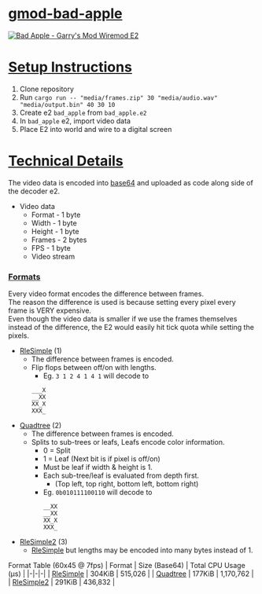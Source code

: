 
# [gmod-bad-apple](#)

[![Bad Apple - Garry's Mod Wiremod E2](https://img.youtube.com/vi/nf00VvO-mEk/0.jpg)](https://www.youtube.com/watch?v=nf00VvO-mEk)

# [Setup Instructions](#setup-instructions)

1. Clone repository
2. Run `cargo run -- "media/frames.zip" 30 "media/audio.wav" "media/output.bin" 40 30 10`
3. Create e2 `bad_apple` from `bad_apple.e2`
4. In `bad_apple` e2, import video data
5. Place E2 into world and wire to a digital screen

# [Technical Details](#technical-details)

The video data is encoded into [base64](https://en.wikipedia.org/wiki/Base64) and uploaded as code along side of the decoder e2.

* Video data
    * Format - 1 byte
    * Width - 1 byte
    * Height - 1 byte
    * Frames - 2 bytes
    * FPS - 1 byte
    * Video stream

### [Formats](#formats)

Every video format encodes the difference between frames.  
The reason the difference is used is because setting every pixel every frame is VERY expensive.  
Even though the video data is smaller if we use the frames themselves instead of the difference, the E2 would easily hit tick quota while setting the pixels.  

* [RleSimple](src/video/format/rle_simple.rs) (1)
    * The difference between frames is encoded.
    * Flip flops between off/on with lengths.
        * Eg. `3 1 2 4 1 4 1` will decode to
        ```
        ___X
        __XX
        XX_X
        XXX_
        ```
* [Quadtree](src/video/format/quadtree.rs) (2)
    * The difference between frames is encoded.
    * Splits to sub-trees or leafs, Leafs encode color information.
        * 0 = Split
        * 1 = Leaf (Next bit is if pixel is off/on)
        * Must be leaf if width & height is 1.
        * Each sub-tree/leaf is evaluated from depth first.
            * (Top left, top right, bottom left, bottom right)
        * Eg. `0b010111100110` will decode to
            ```
            __XX
            __XX
            XX_X
            XXX_
            ```
* [RleSimple2](src/video/format/rle_simple2.rs) (3)
    * [RleSimple](src/video/format/rle_simple.rs) but lengths may be encoded into many bytes instead of 1.

Format Table (60x45 @ 7fps)
| Format | Size (Base64) | Total CPU Usage (μs) |
|-|-|-|
| [RleSimple](src/video/format/rle_simple.rs) | 304KiB | 515,026 |
| [Quadtree](src/video/format/quadtree.rs) | 177KiB | 1,170,762 |
| [RleSimple2](src/video/format/rle_simple2.rs) | 291KiB | 436,832 |
